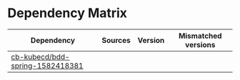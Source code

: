# Dependency Matrix

Dependency | Sources | Version | Mismatched versions
---------- | ------- | ------- | -------------------
[cb-kubecd/bdd-spring-1582418381](https://github.com/cb-kubecd/bdd-spring-1582418381.git) |  | []() | 
